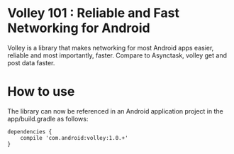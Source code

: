 # Volley 101 : Reliable and Fast Networking for Android

Volley is a library that makes networking for most Android apps easier, reliable and  most importantly, faster. Compare to Asynctask, volley get and post data faster.


# How to use

The library can now be referenced in an Android application project in the app/build.gradle as follows:

```
dependencies {
    compile 'com.android:volley:1.0.+'
}
```

# 







